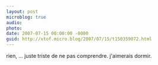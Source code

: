 ```yaml
---
layout: post
microblog: true
audio: 
photo: 
date: 2007-07-15 00:00:00 -0000
guid: http://xtof.micro.blog/2007/07/15/t150359072.html
---
```

rien, ... juste triste de ne pas comprendre. j'aimerais dormir.
